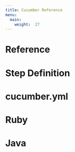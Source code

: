 ```yaml
---
title: Cucumber Reference
menu:
  main:
    weight:  27
---
```


# Reference

# Step Definition

# cucumber.yml

# Ruby

# Java
